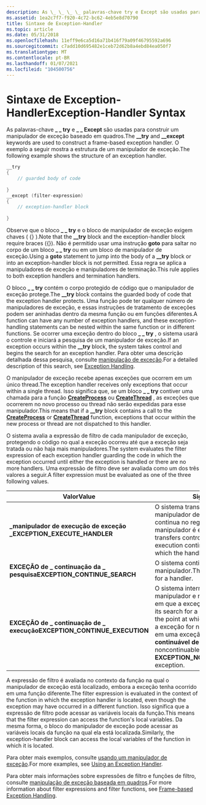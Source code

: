 ```yaml
---
description: As \_ \_ \_ \_ palavras-chave try e Except são usadas para construir um manipulador de exceção baseado em quadros. O exemplo a seguir mostra a estrutura de um manipulador de exceção.
ms.assetid: 1ea2c7f7-f920-4c72-bc62-4eb5e8d70790
title: Sintaxe de Exception-Handler
ms.topic: article
ms.date: 05/31/2018
ms.openlocfilehash: 11eff9e6ca5d16a71b416f79a09f46795592a696
ms.sourcegitcommit: c7add10d695482e1ceb72d62b8a4ebd84ea050f7
ms.translationtype: MT
ms.contentlocale: pt-BR
ms.lasthandoff: 01/07/2021
ms.locfileid: "104500756"
---
```

# <a name="exception-handler-syntax"></a><span data-ttu-id="db7c2-104">Sintaxe de Exception-Handler</span><span class="sxs-lookup"><span data-stu-id="db7c2-104">Exception-Handler Syntax</span></span>

<span data-ttu-id="db7c2-105">As palavras-chave **\_ \_ try** e **\_ \_ Except** são usadas para construir um manipulador de exceção baseado em quadros.</span><span class="sxs-lookup"><span data-stu-id="db7c2-105">The **\_\_try** and **\_\_except** keywords are used to construct a frame-based exception handler.</span></span> <span data-ttu-id="db7c2-106">O exemplo a seguir mostra a estrutura de um manipulador de exceção.</span><span class="sxs-lookup"><span data-stu-id="db7c2-106">The following example shows the structure of an exception handler.</span></span>


```C++
__try 
{
    // guarded body of code 
 
} 
__except (filter-expression) 
{ 
    // exception-handler block 
 
}
```



<span data-ttu-id="db7c2-107">Observe que o bloco **\_ \_ try** e o bloco de manipulador de exceção exigem chaves ( {} ).</span><span class="sxs-lookup"><span data-stu-id="db7c2-107">Note that the **\_\_try** block and the exception-handler block require braces ({}).</span></span> <span data-ttu-id="db7c2-108">Não é permitido usar uma instrução **goto** para saltar no corpo de um bloco **\_ \_ try** ou em um bloco de manipulador de exceção.</span><span class="sxs-lookup"><span data-stu-id="db7c2-108">Using a **goto** statement to jump into the body of a **\_\_try** block or into an exception-handler block is not permitted.</span></span> <span data-ttu-id="db7c2-109">Essa regra se aplica a manipuladores de exceção e manipuladores de terminação.</span><span class="sxs-lookup"><span data-stu-id="db7c2-109">This rule applies to both exception handlers and termination handlers.</span></span>

<span data-ttu-id="db7c2-110">O bloco **\_ \_ try** contém o corpo protegido de código que o manipulador de exceção protege.</span><span class="sxs-lookup"><span data-stu-id="db7c2-110">The **\_\_try** block contains the guarded body of code that the exception handler protects.</span></span> <span data-ttu-id="db7c2-111">Uma função pode ter qualquer número de manipuladores de exceção, e essas instruções de tratamento de exceções podem ser aninhadas dentro da mesma função ou em funções diferentes.</span><span class="sxs-lookup"><span data-stu-id="db7c2-111">A function can have any number of exception handlers, and these exception-handling statements can be nested within the same function or in different functions.</span></span> <span data-ttu-id="db7c2-112">Se ocorrer uma exceção dentro do bloco **\_ \_ try** , o sistema usará o controle e iniciará a pesquisa de um manipulador de exceção.</span><span class="sxs-lookup"><span data-stu-id="db7c2-112">If an exception occurs within the **\_\_try** block, the system takes control and begins the search for an exception handler.</span></span> <span data-ttu-id="db7c2-113">Para obter uma descrição detalhada dessa pesquisa, consulte [manipulação de exceção](exception-handling.md).</span><span class="sxs-lookup"><span data-stu-id="db7c2-113">For a detailed description of this search, see [Exception Handling](exception-handling.md).</span></span>

<span data-ttu-id="db7c2-114">O manipulador de exceção recebe apenas exceções que ocorrem em um único thread.</span><span class="sxs-lookup"><span data-stu-id="db7c2-114">The exception handler receives only exceptions that occur within a single thread.</span></span> <span data-ttu-id="db7c2-115">Isso significa que, se um bloco **\_ \_ try** contiver uma chamada para a função [**CreateProcess**](/windows/win32/api/processthreadsapi/nf-processthreadsapi-createprocessa) ou [**CreateThread**](/windows/win32/api/processthreadsapi/nf-processthreadsapi-createthread) , as exceções que ocorrerem no novo processo ou thread não serão expedidas para esse manipulador.</span><span class="sxs-lookup"><span data-stu-id="db7c2-115">This means that if a **\_\_try** block contains a call to the [**CreateProcess**](/windows/win32/api/processthreadsapi/nf-processthreadsapi-createprocessa) or [**CreateThread**](/windows/win32/api/processthreadsapi/nf-processthreadsapi-createthread) function, exceptions that occur within the new process or thread are not dispatched to this handler.</span></span>

<span data-ttu-id="db7c2-116">O sistema avalia a expressão de filtro de cada manipulador de exceção, protegendo o código no qual a exceção ocorreu até que a exceção seja tratada ou não haja mais manipuladores.</span><span class="sxs-lookup"><span data-stu-id="db7c2-116">The system evaluates the filter expression of each exception handler guarding the code in which the exception occurred until either the exception is handled or there are no more handlers.</span></span> <span data-ttu-id="db7c2-117">Uma expressão de filtro deve ser avaliada como um dos três valores a seguir.</span><span class="sxs-lookup"><span data-stu-id="db7c2-117">A filter expression must be evaluated as one of the three following values.</span></span>



| <span data-ttu-id="db7c2-118">Valor</span><span class="sxs-lookup"><span data-stu-id="db7c2-118">Value</span></span>                              | <span data-ttu-id="db7c2-119">Significado</span><span class="sxs-lookup"><span data-stu-id="db7c2-119">Meaning</span></span>                                                                                                                                                                                                                |
|------------------------------------|------------------------------------------------------------------------------------------------------------------------------------------------------------------------------------------------------------------------|
| <span data-ttu-id="db7c2-120">**\_manipulador de execução de exceção \_**</span><span class="sxs-lookup"><span data-stu-id="db7c2-120">**EXCEPTION\_EXECUTE\_HANDLER**</span></span>    | <span data-ttu-id="db7c2-121">O sistema transfere o controle para o manipulador de exceção e a execução continua no registro de ativação no qual o manipulador é encontrado.</span><span class="sxs-lookup"><span data-stu-id="db7c2-121">The system transfers control to the exception handler, and execution continues in the stack frame in which the handler is found.</span></span>                                                                                       |
| <span data-ttu-id="db7c2-122">**EXCEÇÃO de \_ continuação da \_ pesquisa**</span><span class="sxs-lookup"><span data-stu-id="db7c2-122">**EXCEPTION\_CONTINUE\_SEARCH**</span></span>    | <span data-ttu-id="db7c2-123">O sistema continua a procurar um manipulador.</span><span class="sxs-lookup"><span data-stu-id="db7c2-123">The system continues to search for a handler.</span></span>                                                                                                                                                                          |
| <span data-ttu-id="db7c2-124">**EXCEÇÃO de \_ continuação de \_ execução**</span><span class="sxs-lookup"><span data-stu-id="db7c2-124">**EXCEPTION\_CONTINUE\_EXECUTION**</span></span> | <span data-ttu-id="db7c2-125">O sistema interrompe a pesquisa de um manipulador e retorna o controle para o ponto em que a exceção ocorreu.</span><span class="sxs-lookup"><span data-stu-id="db7c2-125">The system stops its search for a handler and returns control to the point at which the exception occurred.</span></span> <span data-ttu-id="db7c2-126">Se a exceção for não continuável, isso resultará em uma exceção de exceção de **\_ \_ não continuável de exceção** .</span><span class="sxs-lookup"><span data-stu-id="db7c2-126">If the exception is noncontinuable, this results in an **EXCEPTION\_NONCONTINUABLE\_EXCEPTION** exception.</span></span> |



 

<span data-ttu-id="db7c2-127">A expressão de filtro é avaliada no contexto da função na qual o manipulador de exceção está localizado, embora a exceção tenha ocorrido em uma função diferente.</span><span class="sxs-lookup"><span data-stu-id="db7c2-127">The filter expression is evaluated in the context of the function in which the exception handler is located, even though the exception may have occurred in a different function.</span></span> <span data-ttu-id="db7c2-128">Isso significa que a expressão de filtro pode acessar as variáveis locais da função.</span><span class="sxs-lookup"><span data-stu-id="db7c2-128">This means that the filter expression can access the function's local variables.</span></span> <span data-ttu-id="db7c2-129">Da mesma forma, o bloco do manipulador de exceção pode acessar as variáveis locais da função na qual ela está localizada.</span><span class="sxs-lookup"><span data-stu-id="db7c2-129">Similarly, the exception-handler block can access the local variables of the function in which it is located.</span></span>

<span data-ttu-id="db7c2-130">Para obter mais exemplos, consulte [usando um manipulador de exceção](using-an-exception-handler.md).</span><span class="sxs-lookup"><span data-stu-id="db7c2-130">For more examples, see [Using an Exception Handler](using-an-exception-handler.md).</span></span>

<span data-ttu-id="db7c2-131">Para obter mais informações sobre expressões de filtro e funções de filtro, consulte [manipulação de exceção baseada em quadros](frame-based-exception-handling.md).</span><span class="sxs-lookup"><span data-stu-id="db7c2-131">For more information about filter expressions and filter functions, see [Frame-based Exception Handling](frame-based-exception-handling.md).</span></span>

 

 
